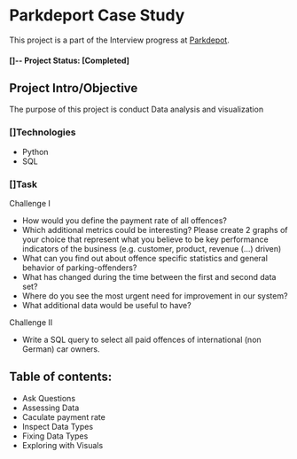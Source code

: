 # Parkdeport Case Study

This project is a part of the Interview progress at [Parkdepot](https://www.park-depot.com/de-de). 

#### []-- Project Status: [Completed]
## Project Intro/Objective

The purpose of this project is conduct Data analysis and visualization

### []Technologies

-   Python
-   SQL

### []Task
Challenge I
- How would you define the payment rate of all offences?
- Which additional metrics could be interesting?
Please create 2 graphs of your choice that represent what you believe to be key performance
indicators of the business (e.g. customer, product, revenue (...) driven)
- What can you find out about offence specific statistics and general behavior of parking-offenders?
-  What has changed during the time between the first and second data set?
- Where do you see the most urgent need for improvement in our system?
- What additional data would be useful to have?

Challenge II
- Write a SQL query to select all paid offences of international (non German) car
owners.

## Table of contents:
-   Ask Questions
-   Assessing Data
-   Caculate payment rate
-   Inspect Data Types
-   Fixing Data Types
-   Exploring with Visuals